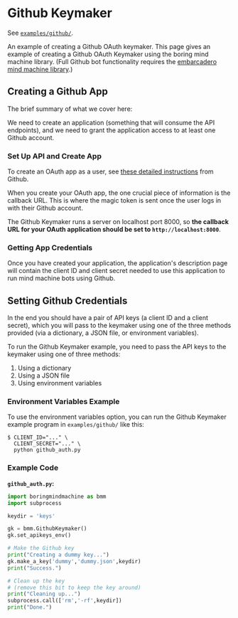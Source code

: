 # Github Keymaker 

See [`examples/github/`](https://github.com/rainbow-mind-machine/boring-mind-machine/tree/master/examples/github).

An example of creating a Github OAuth keymaker.
This page gives an example of creating a Github OAuth Keymaker
using the boring mind machine library. (Full Github bot functionality
requires the [embarcadero mind machine
library](https://pages.charlesreid1.com/embarcadero-mind-machine).)

## Creating a Github App

The brief summary of what we cover here:

We need to create an application (something that will consume the API
endpoints), and we need to grant the application access to at least one 
Github account.

### Set Up API and Create App

To create an OAuth app as a user, see 
[these detailed instructions](https://developer.github.com/apps/building-oauth-apps/creating-an-oauth-app/)
from Github.

When you create your OAuth app, the one crucial
piece of information is the callback URL. This is
where the magic token is sent once the user logs in
with their Github account.

The Github Keymaker runs a server on localhost port 8000,
so **the callback URL for your OAuth application should be 
set to `http://localhost:8000`**.

### Getting App Credentials

Once you have created your application, the application's
description page will contain the client ID and client secret
needed to use this application to run mind machine bots
using Github.

## Setting Github Credentials

In the end you should have a pair of API keys (a client ID and
a client secret), which you will pass to the keymaker using
one of the three methods provided (via a dictionary, a JSON
file, or environment variables).

To run the Github Keymaker example, you need to pass the API
keys to the keymaker using one of three methods:

1. Using a dictionary
1. Using a JSON file
1. Using environment variables

### Environment Variables Example

To use the environment variables option, you can run the Github
Keymaker example program in `examples/github/` like this:

```
$ CLIENT_ID="..." \
  CLIENT_SECRET="..." \
  python github_auth.py
```

### Example Code

**`github_auth.py`:**

```python
import boringmindmachine as bmm
import subprocess

keydir = 'keys'

gk = bmm.GithubKeymaker()
gk.set_apikeys_env()

# Make the Github key
print("Creating a dummy key...")
gk.make_a_key('dummy','dummy.json',keydir)
print("Success.")

# Clean up the key
# (remove this bit to keep the key around)
print("Cleaning up...")
subprocess.call(['rm','-rf',keydir])
print("Done.")
```

